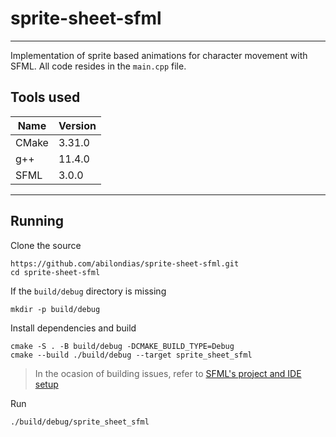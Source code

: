 # sprite-sheet-sfml
___

Implementation of sprite based animations for character movement with SFML. All code resides in the `main.cpp` file.

## Tools used

| Name  | Version |
|-------|---------|
| CMake | 3.31.0  |
| g++   | 11.4.0  |
| SFML  | 3.0.0   |

------------------
## Running

Clone the source
```
https://github.com/abilondias/sprite-sheet-sfml.git
cd sprite-sheet-sfml
```

If the `build/debug` directory is missing
```
mkdir -p build/debug
```

Install dependencies and build
```
cmake -S . -B build/debug -DCMAKE_BUILD_TYPE=Debug
cmake --build ./build/debug --target sprite_sheet_sfml
```

> In the ocasion of building issues, refer to [SFML's project and IDE setup](https://github.com/SFML/cmake-sfml-project?tab=readme-ov-file#how-to-use)  

Run
```
./build/debug/sprite_sheet_sfml
```
